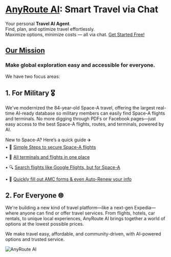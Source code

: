# [AnyRoute AI](https://anyrouteai.com): Smart Travel via Chat

Your personal **Travel AI Agent**.  
Find, plan, and optimize travel effortlessly.  
Maximize options, minimize costs — all via chat. [Get Started Free!](https://anyrouteai.com/register)

## [Our Mission](https://anyrouteai.com/about)
### Make global exploration easy and accessible for everyone.


We have two focus areas:
## 1. For Military 🎖
We've modernized the 84-year-old Space-A travel, offering the largest real-time AI-ready database so military members can easily find Space-A flights and terminals. No more digging through PDFs or Facebook pages—just easy access to the best Space-A flights, routes, and terminals, powered by AI.

New to Space-A? Here’s a quick guide ✈️  
• 🛫 [Simple Steps to secure Space-A flights](https://anyrouteai.com/blog/everything-you-need-to-know-about-space-a-travel)

• 📍 [All terminals and flights in one place](https://anyrouteai.com/terminals)

• 🔍 [Search flights like Google Flights, but for Space-A](https://anyrouteai.com/flight-routing)

• 📝 [Quickly fill out AMC forms & even Auto-Renew your info](https://anyrouteai.com/rapid-fill)


## 2. For Everyone 🌐
We're building a new kind of travel platform—like a next-gen Expedia—where anyone can find or offer travel services. From flights, hotels, car rentals, to unique local experiences, AnyRoute AI brings together a world of options at the lowest possible prices.

We make travel easy, affordable, and community-driven, with AI-powered options and trusted service.

![AnyRoute AI](https://private-user-images.githubusercontent.com/186986863/382503057-69434368-13cd-4c4c-9cc3-ebfb2547288e.gif?jwt=eyJhbGciOiJIUzI1NiIsInR5cCI6IkpXVCJ9.eyJpc3MiOiJnaXRodWIuY29tIiwiYXVkIjoicmF3LmdpdGh1YnVzZXJjb250ZW50LmNvbSIsImtleSI6ImtleTUiLCJleHAiOjE3MzA1Nzc0MjEsIm5iZiI6MTczMDU3NzEyMSwicGF0aCI6Ii8xODY5ODY4NjMvMzgyNTAzMDU3LTY5NDM0MzY4LTEzY2QtNGM0Yy05Y2MzLWViZmIyNTQ3Mjg4ZS5naWY_WC1BbXotQWxnb3JpdGhtPUFXUzQtSE1BQy1TSEEyNTYmWC1BbXotQ3JlZGVudGlhbD1BS0lBVkNPRFlMU0E1M1BRSzRaQSUyRjIwMjQxMTAyJTJGdXMtZWFzdC0xJTJGczMlMkZhd3M0X3JlcXVlc3QmWC1BbXotRGF0ZT0yMDI0MTEwMlQxOTUyMDFaJlgtQW16LUV4cGlyZXM9MzAwJlgtQW16LVNpZ25hdHVyZT00NGIwMmE5ODc2Y2M2M2VhZjIwMTdhYzRmMjM0Nzg0NTA0N2JmNDBmMDYyZDJhNGNlYzY1NDVjZWEyMDYyY2Q3JlgtQW16LVNpZ25lZEhlYWRlcnM9aG9zdCJ9.IUckHdmSRN7MFzmnh5XJKF7pVaiJoQkJDYljR2DLJdM)
